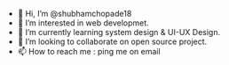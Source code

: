 - 👋 Hi, I’m @shubhamchopade18
- 👀 I’m interested in web developmet.
- 🌱 I’m currently learning system design & UI-UX Design.
- 💞️ I’m looking to collaborate on open source project.
- 📫 How to reach me : ping me on email

<!---
shubhamchopade18/shubhamchopade18 is a ✨ special ✨ repository because its `README.md` (this file) appears on your GitHub profile.
You can click the Preview link to take a look at your changes.
--->
